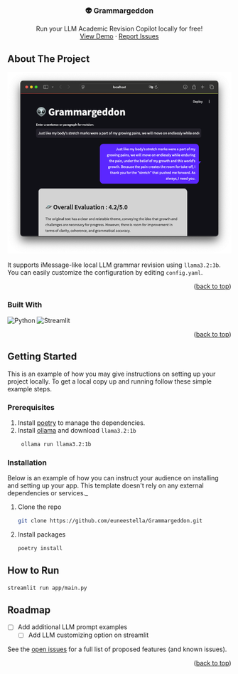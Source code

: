 <!-- Improved compatibility of back to top link: See: https://github.com/othneildrew/Best-README-Template/pull/73 -->
<a id="readme-top"></a>
<!--
*** Thanks for checking out the Best-README-Template. If you have a suggestion
*** that would make this better, please fork the repo and create a pull request
*** or simply open an issue with the tag "enhancement".
*** Don't forget to give the project a star!
*** Thanks again! Now go create something AMAZING! :D
-->



<!-- PROJECT SHIELDS -->
<!--
*** I'm using markdown "reference style" links for readability.
*** Reference links are enclosed in brackets [ ] instead of parentheses ( ).
*** See the bottom of this document for the declaration of the reference variables
*** for contributors-url, forks-url, etc. This is an optional, concise syntax you may use.
*** https://www.markdownguide.org/basic-syntax/#reference-style-links
-->

<!-- PROJECT LOGO -->
<br />
<div align="center">

  <h3 align="center">👽 Grammargeddon</h3>

  <p align="center">
    Run your LLM Academic Revision Copilot locally for free!
    <br />
    <a href="https://grammargeddon.streamlit.app">View Demo</a>
    &middot;
    <a href="https://github.com/euneestella/Grammargeddon/issues">Report Issues</a>
  </p>
</div>



<!-- ABOUT THE PROJECT -->
## About The Project

![Product Name Screen Shot](assets/demo_img.png)

It supports iMessage-like local LLM grammar revision using `llama3.2:3b`. You can easily customize the configuration by editing `config.yaml`.

<p align="right">(<a href="#readme-top">back to top</a>)</p>



### Built With


![Python][Python-shield]
![Streamlit][Streamlit-shield]



<p align="right">(<a href="#readme-top">back to top</a>)</p>



<!-- GETTING STARTED -->
## Getting Started

This is an example of how you may give instructions on setting up your project locally.
To get a local copy up and running follow these simple example steps.

### Prerequisites
1. Install [poetry](https://python-poetry.org/docs/#installing-with-the-official-installer
) to manage the dependencies.
2. Install [ollama](https://ollama.com) and download `llama3.2:1b`
   ```sh
    ollama run llama3.2:1b
    ```
### Installation

Below is an example of how you can instruct your audience on installing and setting up your app. This template doesn't rely on any external dependencies or services._

1. Clone the repo
   ```sh
   git clone https://github.com/euneestella/Grammargeddon.git
   ```
3. Install packages
   ```sh
   poetry install
   ```

<!-- USAGE EXAMPLES -->
## How to Run
```bash
streamlit run app/main.py 
```


<!-- ROADMAP -->
## Roadmap

- [ ] Add additional LLM prompt examples
  - [ ] Add LLM customizing option on streamlit

See the [open issues](https://github.com/euneestella/Grammargeddon/issues) for a full list of proposed features (and known issues).

<p align="right">(<a href="#readme-top">back to top</a>)</p>


[Python-shield]: https://img.shields.io/badge/python-3670A0?style=for-the-badge&logo=python&logoColor=ffdd54
[Streamlit-shield]: https://img.shields.io/badge/streamlit%20-%23FF0000.svg?style=for-the-badge&logo=streamlit&logoColor=white